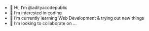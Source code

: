 - 👋 Hi, I’m @adityacodepublic
- 👀 I’m interested in coding 
- 🌱 I’m currently learning Web Development & trying out new things 
- 💞️ I’m looking to collaborate on ...

<!---
adityacodepublic/adityacodepublic is a ✨ special ✨ repository because its `README.md` (this file) appears on your GitHub profile.
You can click the Preview link to take a look at your changes.
--->
